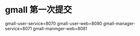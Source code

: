 # gmall 第一次提交

gmall-user-service=8070
gmall-user-web=8080
gmall-manager-service=8071
gmall-manmger-web=8081
